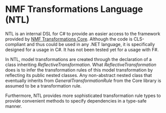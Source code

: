 # NMF Transformations Language (NTL)

NTL is an internal DSL for C# to provide an easier access to the framework provided by [NMF Transformations Core](NMF-Transformations-Core.md). Although the code is CLS-compliant and thus could be used in any .NET language, it is specifically designed for a usage in C#. It has not been tested yet for a usage with F#. 

In NTL, model transformations are created through the declaration of a class inheriting _ReflectiveTransformation_. What _ReflectiveTransformation_ does is to infer the transformation rules of this model transformation by reflecting its public nested classes. Any non-abstract nested class that eventually inherits from _GeneralTransformationRule_ from the Core library is assumed to be a transformation rule. 

Furthermore, NTL provides more sophisticated transformation rule types to provide convenient methods to specify dependencies in a type-safe manner.